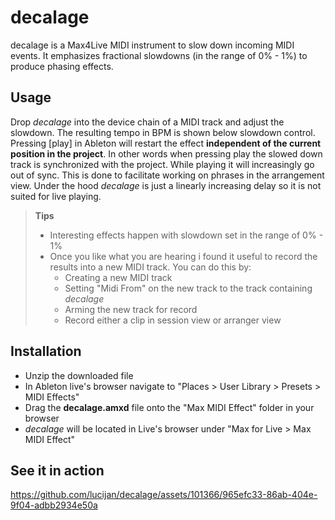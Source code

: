 # decalage
decalage is a Max4Live MIDI instrument to slow down incoming MIDI events. It emphasizes fractional slowdowns (in the range of 0% - 1%) to produce phasing effects.

## Usage
Drop *decalage* into the device chain of a MIDI track and adjust the slowdown. The resulting tempo in BPM is shown below slowdown control.
Pressing \[play\] in Ableton will restart the effect **independent of the current position in the project**. In other words when pressing play the slowed down track is synchronized with the project. While playing it will increasingly go out of sync. This is done to facilitate working on phrases in the arrangement view.
Under the hood *decalage* is just a linearly increasing delay so it is not suited for live playing.

> **Tips**
> - Interesting effects happen with slowdown set in the range of 0% - 1%
> - Once you like what you are hearing i found it useful to record the results into a new MIDI track. You can do this by:
>   - Creating a new MIDI track
>   - Setting "Midi From" on the new track to the track containing *decalage*
>   - Arming the new track for record
>   - Record either a clip in session view or arranger view

## Installation

- Unzip the downloaded file
- In Ableton live's browser navigate to "Places > User Library > Presets > MIDI Effects"
- Drag the **decalage.amxd** file onto the "Max MIDI Effect" folder in your browser
- *decalage* will be located in Live's browser under "Max for Live > Max MIDI Effect"

## See it in action

https://github.com/lucijan/decalage/assets/101366/965efc33-86ab-404e-9f04-adbb2934e50a

